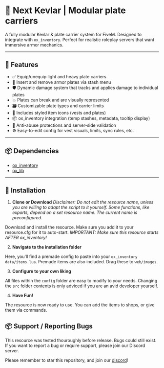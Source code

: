 # 🔰 Next Kevlar | Modular plate carriers

A fully modular Kevlar & plate carrier system for FiveM. Designed to integrate with `ox_inventory`. Perfect for realistic roleplay servers that want immersive armor mechanics.

---

## 🎯 Features

- ✅ Equip/unequip light and heavy plate carriers
- 🔄 Insert and remove armor plates via stash menu
- 🛡️ Dynamic damage system that tracks and applies damage to individual plates
- 💥 Plates can break and are visually represented
- 🗃️ Customizable plate types and carrier limits
- 🎨 Includes styled item icons (vests and plates)
- 📦 ox_inventory integration (temp stashes, metadata, tooltip display)
- 🚫 Anti-abuse protections and server-side validation
- ⚙️ Easy-to-edit config for vest visuals, limits, sync rules, etc.

---

## 📦 Dependencies

- [ox_inventory](https://github.com/overextended/ox_inventory)
- [ox_lib](https://github.com/overextended/ox_lib)

---

## 🧰 Installation

1. **Clone or Download**
*Disclaimer: Do not edit the resource name, unless you are willing to adapt the script to it yourself. Some functions, like exports, depend on a set resource name. The current name is preconfigured.*

Download and install the resource. Make sure you add it to your resource.cfg for it to auto-start. *IMPORTANT: Make sure this resource starts AFTER ox_inventory!*

2. **Navigate to the installation folder**

Here, you'll find a premade config to paste into your `ox_inventory` `data/items.lua`. Premade items are also included. Drag these to `web/images`.

3. **Configure to your own liking**

All files within the `config` folder are easy to modify to your needs. Changing the `src` folder contents is only adviced if you are an avid developer yourself.

4. **Have Fun!**

The resource is now ready to use. You can add the items to shops, or give them via commands.

## 📦 Support / Reporting Bugs

This resource was tested thouroughly before release. Bugs could still exist. If you want to report a bug or require support, please join our Discord server.

Please remember to star this repository, and join our [discord](https://discord.nextextend.com)!